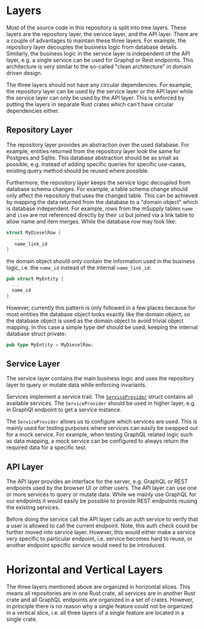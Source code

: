 # Layers

Most of the source code in this repository is split into tree layers.
These layers are the repository layer, the service layer, and the API layer.
There are a couple of advantages to maintain these three layers.
For example, the repository layer decouples the business logic from database details.
Similarly, the business logic in the service layer is independent of the API layer, e.g. a single service can be used for Graphql or Rest endpoints.
This architecture is very similar to the so-called "clean architecture" in domain driven design.

The three layers should not have any circular dependencies.
For example, the repository layer can be used by the service layer or the API layer while the service layer can only be used by the API layer.
This is enforced by putting the layers in separate Rust crates which can't have circular dependencies either.

## Repository Layer

The repository layer provides an abstraction over the used database.
For example, entities returned from the repository layer look the same for Postgres and Sqlite.
This database abstraction should be as small as possible, e.g. instead of adding specific queries for specific use-cases, existing query method should be reused where possible.

Furthermore, the repository layer keeps the service logic decoupled from database schema changes.
For example, a table schema change should only affect the repository that uses the changed table.
This can be achieved by mapping the data returned from the database to a "domain object" which is database independent.
For example, rows from the mSupply tables `name` and `item` are not referenced directly by their `id` but joined via a link table to allow name and item merges.
While the database row may look like:

```rust
struct MyDieselRow {
   ...
   name_link_id
}
```

the domain object should only contain the information used in the business logic, i.e. the `name_id` instead of the internal `name_link_id`:

```rust
pub struct MyEntity {
  ...
  name_id
}
```

However, currently this pattern is only followed in a few places because for most entities the database object looks exactly like the domain object, so the database object is used as the domain object to avoid trivial object mapping.
In this case a simple type def should be used, keeping the internal database struct private:

```rust
pub type MyEntity = MyDieselRow;
```

## Service Layer

The service layer contains the main business logic and uses the repository layer to query or mutate data while enforcing invariants.

Services implement a service trait.
The [`ServiceProvider`](service/src/service_provider.rs) struct contains all available services.
The `ServiceProvider` should be used in higher layer, e.g. in GraphQl endpoint to get a service instance.

The `ServiceProvider` allows us to configure which services are used.
This is mainly used for testing purposes where services can easily be swapped out for a mock service.
For example, when testing GraphQL related logic such as data mapping, a mock service can be configured to always return the required data for a specific test.

## API Layer

The API layer provides an interface for the server, e.g. GraphQL or REST endpoints used by the browser UI or other users.
The API layer can use one or more services to query or mutate data.
While we mainly use GraphQL for our endpoints it would easily be possible to provide REST endpoints reusing the existing services.

Before doing the service call the API layer calls an auth service to verify that a user is allowed to call the current endpoint.
Note, this auth check could be further moved into service layer.
However, this would either make a service very specific to particular endpoint, i.e. service becomes hard to reuse, or another endpoint specific service would need to be introduced.

# Horizontal and Vertical Layers

The three layers mentioned above are organized in horizontal slices.
This means all repositories are in one Rust crate, all services are in another Rust crate and all GraphQL endpoints are organized in a set of crates.
However, in principle there is no reason why a single feature could not be organized in a vertical slice, i.e. all three layers of a single feature are located in a single crate.
